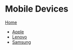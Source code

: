 # Mobile Devices
[Home](../README.md)

* [Apple](./Apple/index.md)
* [Lenovo](./Lenovo/index.md)
* [Samsung](./Samsung/index.md)